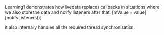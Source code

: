 Learning1 demonstrates how livedata replaces callbacks in situations where we also store the data and notify listeners after that.
[mValue = value]
[notifyListeners()]

it also internally handles all the required thread synchronisation.